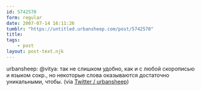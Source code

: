 ```yaml
---
id: 5742570
form: regular
date: 2007-07-14 16:11:26
tumblr: "https://untitled.urbansheep.com/post/5742570"
title:
tags:
    - post
layout: post-text.njk
---
```


<p>urbansheep: @vitya: так не слишком удобно, как и с любой скорописью и языком сокр., но некоторые слова оказываются достаточно уникальными, чтобы. (via <a href="http://twitter.com/urbansheep/statuses/149664672">Twitter / urbansheep</a>)</p>

